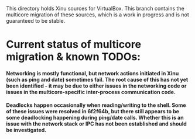 This directory holds Xinu sources for VirtualBox. This branch contains the multicore migration of these sources, which is a work in progress and is not guaranteed to be stable.

# Current status of multicore migration & known TODOs:
#### Networking is mostly functional, but network actions initiated in Xinu (such as ping and date) sometimes fail. The root cause of this has not yet been identified - it may be due to either issues in the networking code or issues in the multicore-specific inter-process communication code.
#### Deadlocks happen occasionally when reading/writing to the shell. Some of these issues were resolved in 6f2f64b, but there still appears to be some deadlocking happening during ping/date calls. Whether this is an issue with the network stack or IPC has not been established and should be investigated.
